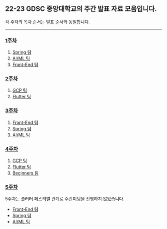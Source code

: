 ## 22-23 GDSC 중앙대학교의 주간 발표 자료 모음입니다.  
각 주차의 목차 순서는 발표 순서와 동일합니다.  

---
### [1주차](/week1/)
1. [Spring 팀](/week1/Spring_week1.pptx)
2. [AI/ML 팀](/week1/ML_week1.pptx)
3. [Front-End 팀](/week1/Web-FrontEnd_week1.pptx)

### [2주차](/week2/)
1. [GCP 팀](/week2/GCP_week2.pptx)
2. [Flutter 팀](/week2/Flutter_week2.pptx)

### [3주차](/week3/)
1. [Front-End 팀](/week3/Web-FrontEnd_week3.pdf)
2. [Spring 팀](/week3/Spring_week3.pptx)
3. [AI/ML 팀](/week3/ML_week3.pptx)

### [4주차](/week4/)
1. [GCP 팀](/week4/GCP_week4.pdf)
2. [Flutter 팀](/week4/Flutter_week4.pptx)
3. [Beginners 팀](/week4/Beginners_week4.pptx)

### [5주차](/week5/)
5주차는 플러터 페스티벌 관계로 주간미팅을 진행하지 않았습니다.
- [Front-End 팀](/week5/Web-FrontEnd_week5.pdf)
- [Spring 팀](/week5/Spring_week5.pptx)
- [AI/ML 팀](/week5/ML_week5.pptx)